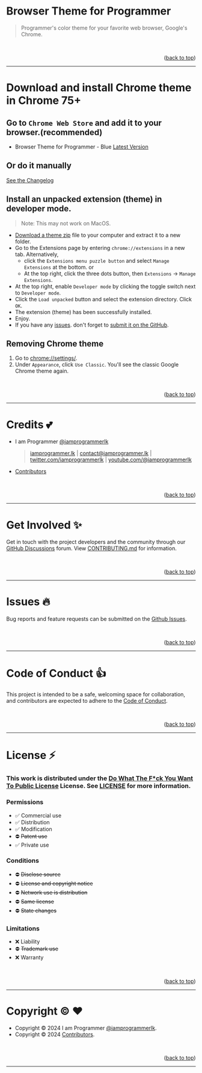 <a name="readme-top"></a>

# Browser Theme for Programmer

> Programmer's color theme for your favorite web browser, Google's Chrome.

<br>
<p align="right">(<a href="#readme-top">back to top</a>)</p>

---

# Download and install Chrome theme in Chrome 75+

## Go to `Chrome Web Store` and add it to your browser.(recommended)

- Browser Theme for Programmer - Blue [Latest Version](https://chromewebstore.google.com/detail/dnalbbkfhlogllhhpmfahahlefeicgcm)

## Or do it manually

[See the Changelog](/CHANGLOG.md)

## Install an unpacked extension (theme) in developer mode.

> Note: This may not work on MacOS.

- [Download a theme zip](/../../releases) file to your computer and extract it to a new folder.
- Go to the Extensions page by entering `chrome://extensions` in a new tab. Alternatively,
  - click the `Extensions menu puzzle button` and select `Manage Extensions` at the bottom. or
  - At the top right, click the three dots button, then `Extensions` -> `Manage Extensions`.
- At the top right, enable `Developer mode` by clicking the toggle switch next to `Developer mode`.
- Click the `Load unpacked` button and select the extension directory. Click `OK`.
- The extension (theme) has been successfully installed.
- Enjoy.
- If you have any [issues](https://github.com/iamprogrammerlk/browser_theme_for_programmer/issues). don't forget to [submit it on the GitHub](https://github.com/iamprogrammerlk/browser_theme_for_programmer/issues).

## Removing Chrome theme

1. Go to [chrome://settings/](chrome://settings/).
2. Under `Appearance`, click `Use Classic`. You'll see the classic Google Chrome theme again.

<br>
<p align="right">(<a href="#readme-top">back to top</a>)</p>

---

# Credits :two_hearts:

- I am Programmer [@iamprogrammerlk](https://github.com/iamprogrammerlk)

  > [iamprogrammer.lk](https://iamprogrammer.lk) | [contact@iamprogrammer.lk](mailto:contact@iamprogrammer.lk) | [twitter.com/iamprogrammerlk](https://twitter.com/iamprogrammerlk) | [youtube.com/@iamprogrammerlk](https://youtube.com/@iamprogrammerlk)

- [Contributors](/../../graphs/contributors)

<br>
<p align="right">(<a href="#readme-top">back to top</a>)</p>

---

# Get Involved :sparkles:

Get in touch with the project developers and the community through our [GitHub Discussions](/../../discussions) forum. View [CONTRIBUTING.md](/CONTRIBUTING.md) for information.

<br>
<p align="right">(<a href="#readme-top">back to top</a>)</p>

---

# Issues :fire:

Bug reports and feature requests can be submitted on the [Github Issues](/../../issues).

<br>
<p align="right">(<a href="#readme-top">back to top</a>)</p>

---

# Code of Conduct :thumbsup:

This project is intended to be a safe, welcoming space for collaboration, and contributors are expected to adhere to the [Code of Conduct](/CODE_OF_CONDUCT.md).

<br>
<p align="right">(<a href="#readme-top">back to top</a>)</p>

---

# License :zap:

### This work is distributed under the [Do What The F\*ck You Want To Public License](https://choosealicense.com/licenses/wtfpl/) License. See [LICENSE](/LICENSE.md) for more information.

### Permissions

- :white_check_mark: Commercial use
- :white_check_mark: Distribution
- :white_check_mark: Modification
- :no_entry: ~~Patent use~~
- :white_check_mark: Private use

### Conditions

- :no_entry: ~~Disclose source~~
- :no_entry: ~~License and copyright notice~~
- :no_entry: ~~Network use is distribution~~
- :no_entry: ~~Same license~~
- :no_entry: ~~State changes~~

### Limitations

- :x: Liability
- :no_entry: ~~Trademark use~~
- :x: Warranty

<br>
<p align="right">(<a href="#readme-top">back to top</a>)</p>

---

# Copyright :copyright: :heart:

- Copyright © 2024 I am Programmer [@iamprogrammerlk](https://github.com/iamprogrammerlk).
- Copyright © 2024 [Contributors](/../../graphs/contributors).

<br>
<p align="right">(<a href="#readme-top">back to top</a>)</p>

---
